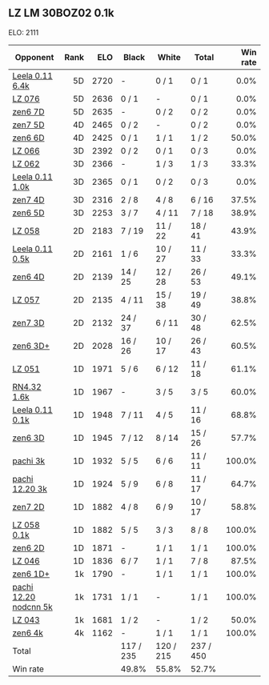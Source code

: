 ## LZ LM 30BOZ02 0.1k ##

ELO: 2111

Opponent | Rank | ELO | Black | White | Total | Win rate
---------|-----:|----:|-------|-------|-------|-------:
[Leela 0.11 6.4k](Leela%200.11%206.4k.md) | 5D | 2720 | - | 0 / 1 | 0 / 1 | 0.0%
[LZ 076](LZ%20076.md) | 5D | 2636 | 0 / 1 | - | 0 / 1 | 0.0%
[zen6 7D](zen6%207D.md) | 5D | 2635 | - | 0 / 2 | 0 / 2 | 0.0%
[zen7 5D](zen7%205D.md) | 4D | 2465 | 0 / 2 | - | 0 / 2 | 0.0%
[zen6 6D](zen6%206D.md) | 4D | 2425 | 0 / 1 | 1 / 1 | 1 / 2 | 50.0%
[LZ 066](LZ%20066.md) | 3D | 2392 | 0 / 2 | 0 / 1 | 0 / 3 | 0.0%
[LZ 062](LZ%20062.md) | 3D | 2366 | - | 1 / 3 | 1 / 3 | 33.3%
[Leela 0.11 1.0k](Leela%200.11%201.0k.md) | 3D | 2365 | 0 / 1 | 0 / 2 | 0 / 3 | 0.0%
[zen7 4D](zen7%204D.md) | 3D | 2316 | 2 / 8 | 4 / 8 | 6 / 16 | 37.5%
[zen6 5D](zen6%205D.md) | 3D | 2253 | 3 / 7 | 4 / 11 | 7 / 18 | 38.9%
[LZ 058](LZ%20058.md) | 2D | 2183 | 7 / 19 | 11 / 22 | 18 / 41 | 43.9%
[Leela 0.11 0.5k](Leela%200.11%200.5k.md) | 2D | 2161 | 1 / 6 | 10 / 27 | 11 / 33 | 33.3%
[zen6 4D](zen6%204D.md) | 2D | 2139 | 14 / 25 | 12 / 28 | 26 / 53 | 49.1%
[LZ 057](LZ%20057.md) | 2D | 2135 | 4 / 11 | 15 / 38 | 19 / 49 | 38.8%
[zen7 3D](zen7%203D.md) | 2D | 2132 | 24 / 37 | 6 / 11 | 30 / 48 | 62.5%
[zen6 3D+](zen6%203D+.md) | 2D | 2028 | 16 / 26 | 10 / 17 | 26 / 43 | 60.5%
[LZ 051](LZ%20051.md) | 1D | 1971 | 5 / 6 | 6 / 12 | 11 / 18 | 61.1%
[RN4.32 1.6k](RN4.32%201.6k.md) | 1D | 1967 | - | 3 / 5 | 3 / 5 | 60.0%
[Leela 0.11 0.1k](Leela%200.11%200.1k.md) | 1D | 1948 | 7 / 11 | 4 / 5 | 11 / 16 | 68.8%
[zen6 3D](zen6%203D.md) | 1D | 1945 | 7 / 12 | 8 / 14 | 15 / 26 | 57.7%
[pachi 3k](pachi%203k.md) | 1D | 1932 | 5 / 5 | 6 / 6 | 11 / 11 | 100.0%
[pachi 12.20 3k](pachi%2012.20%203k.md) | 1D | 1924 | 5 / 9 | 6 / 8 | 11 / 17 | 64.7%
[zen7 2D](zen7%202D.md) | 1D | 1882 | 4 / 8 | 6 / 9 | 10 / 17 | 58.8%
[LZ 058 0.1k](LZ%20058%200.1k.md) | 1D | 1882 | 5 / 5 | 3 / 3 | 8 / 8 | 100.0%
[zen6 2D](zen6%202D.md) | 1D | 1871 | - | 1 / 1 | 1 / 1 | 100.0%
[LZ 046](LZ%20046.md) | 1D | 1836 | 6 / 7 | 1 / 1 | 7 / 8 | 87.5%
[zen6 1D+](zen6%201D+.md) | 1k | 1790 | - | 1 / 1 | 1 / 1 | 100.0%
[pachi 12.20 nodcnn 5k](pachi%2012.20%20nodcnn%205k.md) | 1k | 1731 | 1 / 1 | - | 1 / 1 | 100.0%
[LZ 043](LZ%20043.md) | 1k | 1681 | 1 / 2 | - | 1 / 2 | 50.0%
[zen6 4k](zen6%204k.md) | 4k | 1162 | - | 1 / 1 | 1 / 1 | 100.0%
Total | | | 117 / 235 | 120 / 215 | 237 / 450 | 
Win rate| | | 49.8% | 55.8% | 52.7% | 
